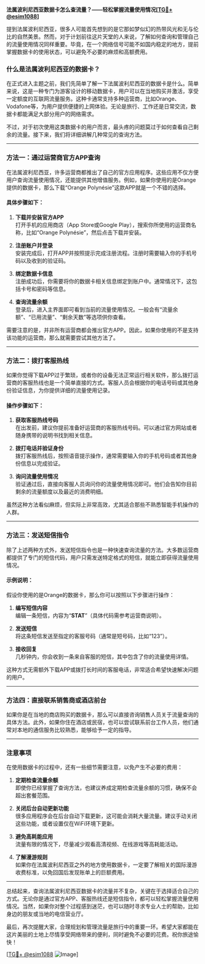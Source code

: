 **法属波利尼西亚数据卡怎么查流量？——轻松掌握流量使用情况[[TG💪+ @esim1088](https://t.me/s/esim1088)]**

提到法属波利尼西亚，很多人可能首先想到的是它那如梦似幻的热带风光和无与伦比的自然美景。然而，对于计划前往这片天堂的人来说，了解如何查询和管理自己的流量使用情况同样重要。毕竟，在一个网络信号可能不如国内稳定的地方，提前掌握数据卡的使用状态，可以避免不必要的麻烦和高额费用。

### 什么是法属波利尼西亚的数据卡？

在正式进入主题之前，我们先简单了解一下法属波利尼西亚的数据卡是什么。简单来说，这是一种专门为游客设计的移动数据卡，用户可以在当地购买并激活，享受一定额度的互联网流量服务。这种卡通常支持多种运营商，比如Orange、Vodafone等，为用户提供便捷的上网体验。无论是旅行、工作还是日常交流，数据卡都能满足大部分用户的网络需求。

不过，对于初次使用这类数据卡的用户而言，最头疼的问题莫过于如何查看自己剩余的流量。接下来，我们将详细讲解几种常见的查询方法。

---

### 方法一：通过运营商官方APP查询

在法属波利尼西亚，许多运营商都推出了自己的官方应用程序。这些应用不仅方便用户查询流量使用情况，还能提供其他增值服务。例如，如果你使用的是Orange提供的数据卡，那么下载“Orange Polynésie”这款APP就是一个不错的选择。

#### 具体步骤如下：

1. **下载并安装官方APP**  
   打开手机的应用商店（App Store或Google Play），搜索你所使用的运营商名称，比如“Orange Polynésie”，然后点击下载并安装。

2. **注册账户并登录**  
   安装完成后，打开APP并按照提示完成注册流程。注册时需要输入你的手机号码以及收到的验证码。

3. **绑定数据卡信息**  
   注册成功后，你需要将你的数据卡相关信息绑定到账户中。通常情况下，这包括卡号和密码等信息。

4. **查询流量余额**  
   登录后，进入主界面即可看到当前的流量使用情况。一般会有“流量余额”、“已用流量”、“剩余天数”等选项供你查看。

需要注意的是，并非所有运营商都会推出官方APP。因此，如果你使用的不是支持该功能的运营商，那么就需要尝试其他方法了。

---

### 方法二：拨打客服热线

如果你觉得下载APP过于繁琐，或者你的设备无法正常运行相关软件，那么拨打运营商的客服热线也是一个简单直接的方式。客服人员会根据你的电话号码或其他身份验证信息，为你提供详细的流量使用记录。

#### 操作步骤如下：

1. **获取客服热线号码**  
   在出发前，建议你提前准备好运营商的客服热线号码。可以通过官方网站或者随身携带的说明书找到相关信息。

2. **拨打电话并验证身份**  
   拨打客服热线后，按照语音提示操作，通常需要输入你的手机号码或者其他身份信息以完成验证。

3. **询问流量使用情况**  
   验证通过后，直接向客服人员询问你的流量使用情况即可。他们会告知你目前剩余的流量额度以及最近的消费明细。

虽然这种方法看似麻烦，但实际上非常高效，尤其适合那些不熟悉智能手机操作的人群。

---

### 方法三：发送短信指令

除了上述两种方式外，发送短信指令也是一种快速查询流量的方法。大多数运营商都提供了专门的短信代码，用户只需发送特定格式的短信，就能立即获得流量使用情况。

#### 示例说明：

假设你使用的是Orange的数据卡，那么你可以按照以下步骤进行操作：

1. **编写短信内容**  
   编辑一条短信，内容为“**STAT**”（具体代码需参考运营商说明）。

2. **发送短信**  
   将这条短信发送至指定的客服号码（通常是短号码，比如“123”）。

3. **接收回复**  
   几秒钟内，你会收到一条来自客服的短信，其中包含了你的流量使用详情。

这种方式无需额外下载APP或拨打长时间的客服电话，非常适合希望快速解决问题的用户。

---

### 方法四：直接联系销售商或酒店前台

如果你是在当地的商店购买的数据卡，那么可以直接咨询销售人员关于流量查询的具体方法。此外，如果你住在酒店或民宿，也可以尝试联系前台工作人员，他们通常对本地的通信服务比较熟悉，能够给予一定的指导。

---

### 注意事项

在使用数据卡的过程中，还有一些细节需要注意，以免产生不必要的费用：

1. **定期检查流量余额**  
   即使你已经掌握了查询方法，也建议养成定期检查流量余额的习惯，确保不会超出套餐范围。

2. **关闭后台自动更新功能**  
   很多应用程序会在后台自动下载更新，这可能会消耗大量流量。建议手动关闭这些功能，或者设置仅在WiFi环境下更新。

3. **避免高耗能应用**  
   流量有限的情况下，尽量减少观看高清视频、在线游戏等高耗能活动。

4. **了解漫游规则**  
   如果你在法属波利尼西亚之外的地方使用数据卡，一定要了解相关的国际漫游收费标准，以免回国后发现账单上的巨额费用。

---

总结起来，查询法属波利尼西亚数据卡的流量并不复杂，关键在于选择适合自己的方式。无论你是通过官方APP、客服热线还是短信指令，都可以轻松掌握流量使用情况。当然，如果你对整个过程感到迷茫，也可以随时寻求专业人士的帮助，比如身边的朋友或当地的电信营业厅。

最后，再次提醒大家，合理规划和管理流量是旅行中的重要一环。希望大家都能在这片美丽的土地上尽情享受网络带来的便利，同时避免不必要的花费。祝你旅途愉快！

[[TG💪+ @esim1088](https://t.me/s/esim1088) ![Image](https://i.postimg.cc/4NQfJmqS/Snipaste-2025-05-13-00-14-12.png)]